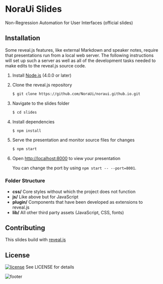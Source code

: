 # NoraUi Slides
Non-Regression Automation for User Interfaces (official slides)

## Installation

Some reveal.js features, like external Markdown and speaker notes, require that presentations run from a local web server. The following instructions will set up such a server as well as all of the development tasks needed to make edits to the reveal.js source code.

1. Install [Node.js](http://nodejs.org/) (4.0.0 or later)

1. Clone the reveal.js repository
   ```sh
   $ git clone https://github.com/NoraUi/noraui.github.io.git
   ```

1. Navigate to the slides folder
   ```sh
   $ cd slides
   ```

1. Install dependencies
   ```sh
   $ npm install
   ```

1. Serve the presentation and monitor source files for changes
   ```sh
   $ npm start
   ```

1. Open <http://localhost:8000> to view your presentation

   You can change the port by using `npm start -- --port=8001`.

### Folder Structure
- **css/** Core styles without which the project does not function
- **js/** Like above but for JavaScript
- **plugin/** Components that have been developed as extensions to reveal.js
- **lib/** All other third party assets (JavaScript, CSS, fonts)

## Contributing

This slides build with [reveal.js](https://github.com/hakimel/reveal.js)

## License

[![license](https://img.shields.io/github/license/NoraUi/noraui.github.io.svg)](https://github.com/NoraUi/noraui.github.io/blob/master/LICENSE) See LICENSE for details

![footer](https://noraui.github.io/img/end.png)
